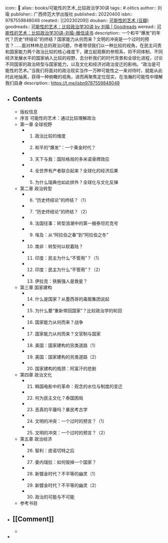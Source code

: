 icon:: 📖
alias:: books/可能性的艺术_比较政治学30讲
tags:: \#.olitics
author:: 刘瑜
publisher:: 广西师范大学出版社
published:: 20220400
isbn:: 9787559848048
created:: [[20230209]]
douban:: [可能性的艺术 (豆瓣)](https://book.douban.com/subject/35819419/)
goodreads:: [可能性的艺术：比较政治学30讲 by 刘瑜 | Goodreads](https://www.goodreads.com/book/show/61024583-30)
weread:: [可能性的艺术：比较政治学30讲-刘瑜-微信读书](https://weread.qq.com/web/bookDetail/9ea325a0813ab6d00g01640c)
description:: 一个和平“爆发”的年代？历史“终结论”的终结？国家能力从何而来？文明的冲突是一个过时的预言？……面对林林总总的政治问题，作者带领我们以一种比较的视角，在民主问责和国家能力两个政治比较的核心维度下，建立起观察的参照系，将不同体制、不同经济发展水平的国家纳入比较的视野，去分析我们的时代背景和全球化进程，讨论不同国家的政治转型与国家能力，以及文化和经济对政治变迁的影响。“政治是可能性的艺术。”当我们将面对的政治现实当作一万种可能性之一来对待时，就能从此时此地抽离，获得一种俯瞰的视角，进而再聚焦定位现实，在浩瀚的可能性中理解我们自身
description:: https://t.me/isbn9787559848048

- ## Contents
  - 版权信息
  - 序言 可能性的艺术：通过比较理解政治
  - 第一章 全球视野
    - 1. 政治比较的维度
    - 2. 和平的“爆发”：一个黄金时代？
    - 3. 天下与我：国际格局的多米诺骨牌效应
    - 4. 全世界有产者联合起来？全球化的经济后果
    - 5. 为什么瑞典也如此排外？全球化与文化反弹
  - 第二章 政治转型
    - 6. “历史终结论”的终结？（1）
    - 7. “历史终结论”的终结？（2）
    - 8. 法国往事：转型浪潮中的第一艘泰坦尼克号
    - 9. 埃及：从“阿拉伯之春”到“阿拉伯之冬”
    - 10. 南非：转型何以软着陆？
    - 11. 印度：民主为什么“不管用”？（1）
    - 12. 印度：民主为什么“不管用”？（2）
    - 13. 伊拉克：铁腕强人是救星？
  - 第三章 国家建构
    - 14. 什么是国家？从墨西哥的毒贩集团说起
    - 15. 为什么要“重新带回国家”？比较政治学的轮回
    - 16. 国家能力从何而来？战争
    - 17. 国家能力从何而来？文官制与国家
    - 18. 美国：国家建构的另类道路（1）
    - 19. 美国：国家建构的另类道路（2）
    - 20. 国家建构的瓶颈：阿富汗的悲剧
  - 第四章 政治文化
    - 21. 韩国电影中的革命：观念的水位与制度的变迁
    - 22. 何为民主文化？泰国困局
    - 23. 恶真的平庸吗？暴民考古学
    - 24. 文明的冲突：一个过时的预言？（1）
    - 25. 文明的冲突：一个过时的预言？（2）
  - 第五章 政治经济
    - 26. 智利：皮诺切特之后
    - 27. 委内瑞拉：如何毁掉一个国家？
    - 28. 新镀金时代？不平等的幽灵（1）
    - 29. 新镀金时代？不平等的幽灵（2）
    - 30. 政治的可能与不可能
  - 参考书目
- ## [[Comment]]
  -
-